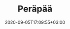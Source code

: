 ---
title: "Peräpää"
date: 2020-09-05T17:09:55+03:00
type: route
category: "route"
route_type: "boulder"
sector_weight: 11
link_27crags: https://27crags.com/crags/veikkola/routes/nameless-6-304075
---